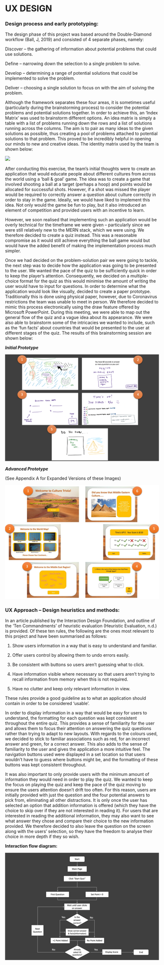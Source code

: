 # UX DESIGN 

### Design process and early prototyping: 

The design phase of this project was based around the Double-Diamond workflow (Ball, J, 2019) and consisted of 4 separate phases, namely: 

Discover – the gathering of information about potential problems that could use solutions. 

Define – narrowing down the selection to a single problem to solve. 

Develop – determining a range of potential solutions that could be implemented to solve the problem. 

Deliver – choosing a single solution to focus on with the aim of solving the problem. 

Although the framework separates these four areas, it is sometimes useful (particularly during the brainstorming process) to consider the potential problems and potential solutions together. In order to achieve this, an ‘Index Matrix’ was used to brainstorm different options. An idea matrix is simply a table with a list of problems running down the rows and a list of solutions running across the columns. The aim is to pair as many ideas to the given solutions as possible, thus creating a pool of problems attached to potential solutions to that problem. This proved to be incredibly helpful in opening our minds to new and creative ideas. The identity matrix used by the team is shown below: 

![](images/g1_ideaMatrix.png)  

After conducting this exercise, the team’s initial thoughts were to create an application that would educate people about different cultures from across the world using a ‘ball & goal’ game. The idea was to create a game that involved shooting a ball at a target (perhaps a hoop) and points would be allocated for successful shots. However, if a shot was missed the player would be required to correctly answer a question about culture correctly in order to stay in the game. Ideally, we would have liked to implement this idea. Not only would the game be fun to play, but it also introduced an element of competition and provided users with an incentive to learn. 

However, we soon realised that implementing such an application would be overly technical for the timeframe we were given – particularly since we were still relatively new to the MERN stack, which we were using. We therefore decided to create a quiz instead. This was a reasonable compromise as it would still achieve everything the ball game would but would have the added benefit of making the implementation process much simpler. 

Once we had decided on the problem-solution pair we were going to tackle, the next step was to decide how the application was going to be presented to the user. We wanted the pace of the quiz to be sufficiently quick in order to keep the player’s attention. Consequently, we decided on a multiple-choice format for the quiz as this would minimise the amount of writing the user would have to input for questions. In order to determine what the application would look like visually, decided to create a paper prototype. Traditionally this is done using physical paper, however, due to Coronavirus restrictions the team was unable to meet in person. We therefore decided to mimic this process electronically using the draw feature offered by Microsoft PowerPoint. During this meeting, we were able to map out the general flow of the quiz and a vague idea about its appearance. We were also able to brainstorm some of the intricacies we wanted to include, such as the ‘fun facts’ about countries that would be presented to the user at different stages of the quiz. The results of this brainstorming session are shown below: 

_**Initial Prototype**_ 

![](images/img2_initialPrototype.png) 

_**Advanced Prototype**_ 

(See Appendix A for Expanded Versions of these Images) 

![](images/img2.1_advancedPrototypeFull.png) 

### UX Approach – Design heuristics and methods: 

In an article published by the Interaction Design Foundation, and outline of the ‘Ten Commandments’ of heuristic evaluation (Heuristic Evaluation, n.d.) is provided. Of these ten rules, the following are the ones most relevant to this project and have been summarised as follows: 

1. Show users information in a way that is easy to understand and familiar. 

2. Offer users control by allowing them to undo errors easily. 

3. Be consistent with buttons so users aren’t guessing what to click. 

4. Have information visible where necessary so that users aren’t trying to recall information from memory when this is not required. 

5. Have no clutter and keep only relevant information in view. 

These rules provide a good guideline as to what an application should contain in order to be considered ‘usable’.  

In order to display information in a way that would be easy for users to understand, the formatting for each question was kept consistent throughout the entire quiz. This provides a sense of familiarity for the user and allows them to focus their attention on answering the quiz questions rather than trying to adapt to new layouts. With regards to the colours used, we decided to stick to familiar associations such as red, for an incorrect answer and green, for a correct answer. This also adds to the sense of familiarity to the user and gives the application a more intuitive feel. The navigation buttons used were displayed in a set location so that users wouldn’t have to guess where buttons might be, and the formatting of these buttons was kept consistent throughout.  

It was also important to only provide users with the minimum amount of information they would need in order to play the quiz. We wanted to keep the focus on playing the quiz and keep the pace of the quiz moving to ensure the users attention doesn’t drift too often. For this reason, users are initially provided with just the question and the four potential answers to pick from, eliminating all other distractions. It is only once the user has selected an option that addition information is offered (which they have the choice to skip over if they are not interested in reading it). For users that are interested in reading the additional information, they may also want to see what answer they chose and compare their choice to the new information provided. We therefore decided to also leave the question on the screen along with the users’ selection, so they have the freedom to analyse their choice in more depth if they so wish.  

**Interaction flow diagram:** 

![](images/img9_UXDesignFlowchart.png) 
